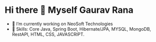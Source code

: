    # Hi there 👋 Myself Gaurav Rana
   - 🔭 I’m currently working on NeoSoft Technologies
   - 🌱 Skills: Core Java, Spring Boot, Hibernate/JPA, MYSQL, MongoDB, RestAPI, HTML, CSS, JAVASCRIPT.


<!--
Here are some ideas to get you started:

- 🔭 I’m currently working on ...
- 🌱 I’m currently learning ...
- 👯 I’m looking to collaborate on ...
- 🤔 I’m looking for help with ...
- 💬 Ask me about ...
- 📫 How to reach me: ...
- 😄 Pronouns: ...
- ⚡ Fun fact: ...
-->

